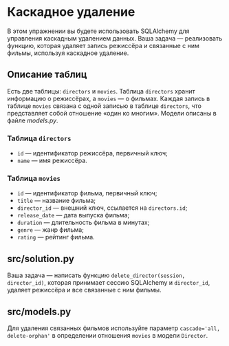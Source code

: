# Каскадное удаление

В этом упражнении вы будете использовать SQLAlchemy для управления каскадным удалением данных. Ваша задача — реализовать функцию, которая удаляет запись режиссёра и связанные с ним фильмы, используя каскадное удаление.

## Описание таблиц

Есть две таблицы: `directors` и `movies`. Таблица `directors` хранит информацию о режиссёрах, а `movies` — о фильмах. Каждая запись в таблице `movies` связана с одной записью в таблице `directors`, что представляет собой отношение «один ко многим». Модели описаны в файле *models.py*.

### Таблица `directors`

- `id` — идентификатор режиссёра, первичный ключ;
- `name` — имя режиссёра.

### Таблица `movies`

- `id` — идентификатор фильма, первичный ключ;
- `title` — название фильма;
- `director_id` — внешний ключ, ссылается на `directors.id`;
- `release_date` — дата выпуска фильма;
- `duration` — длительность фильма в минутах;
- `genre` — жанр фильма;
- `rating` — рейтинг фильма.

## src/solution.py

Ваша задача — написать функцию `delete_director(session, director_id)`, которая принимает сессию SQLAlchemy и `director_id`, удаляет режиссёра и все связанные с ним фильмы.

## src/models.py

Для удаления связанных фильмов используйте параметр `cascade='all, delete-orphan'` в определении отношения `movies` в модели `Director`.